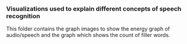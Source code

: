 ### Visualizations used to explain different concepts of speech recognition

This folder contains the graph images to show the energy graph of audio/speech and the graph which shows the count of filler words.
